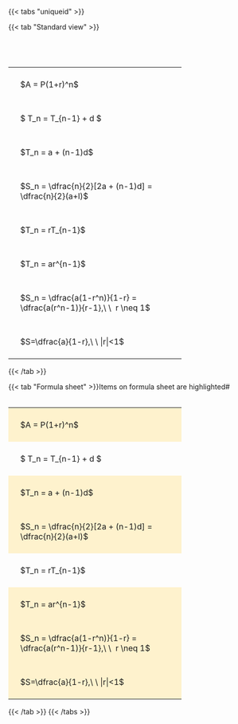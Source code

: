 ---
---

{{< tabs "uniqueid" >}}

{{< tab "Standard view" >}}

#  
<br>
<style type="text/css">
#T_5dc56 th.col_heading {
  text-align: left;
  font-size: 1em;
}
#T_5dc56 td {
  text-align: left;
  font-size: 1em;
  padding: 1.5em;
}
#T_5dc56_row0_col0, #T_5dc56_row1_col0, #T_5dc56_row2_col0, #T_5dc56_row3_col0, #T_5dc56_row4_col0, #T_5dc56_row5_col0, #T_5dc56_row6_col0, #T_5dc56_row7_col0 {
  width: 300px;
  white-space: pre-wrap;
}
</style>
<table id="T_5dc56">
  <thead>
  </thead>
  <tbody>
    <tr>
      <td id="T_5dc56_row0_col0" class="data row0 col0" >$A = P(1+r)^n$</td>
    </tr>
    <tr>
      <td id="T_5dc56_row1_col0" class="data row1 col0" >$ T_n = T_{n-1} + d $</td>
    </tr>
    <tr>
      <td id="T_5dc56_row2_col0" class="data row2 col0" >$T_n = a + (n-1)d$</td>
    </tr>
    <tr>
      <td id="T_5dc56_row3_col0" class="data row3 col0" >$S_n = \dfrac{n}{2}[2a + (n-1)d] = \dfrac{n}{2}(a+l)$</td>
    </tr>
    <tr>
      <td id="T_5dc56_row4_col0" class="data row4 col0" >$T_n = rT_{n-1}$</td>
    </tr>
    <tr>
      <td id="T_5dc56_row5_col0" class="data row5 col0" >$T_n = ar^{n-1}$</td>
    </tr>
    <tr>
      <td id="T_5dc56_row6_col0" class="data row6 col0" >$S_n = \dfrac{a(1-r^n)}{1-r} = \dfrac{a(r^n-1)}{r-1},\ \  r \neq 1$</td>
    </tr>
    <tr>
      <td id="T_5dc56_row7_col0" class="data row7 col0" >$S=\dfrac{a}{1-r},\ \ |r|<1$</td>
    </tr>
  </tbody>
</table>
{{< /tab >}}

{{< tab "Formula sheet" >}}Items on formula sheet are highlighted#  
<br>
<style type="text/css">
#T_cb819 th.col_heading {
  text-align: left;
  font-size: 1em;
}
#T_cb819 td {
  text-align: left;
  font-size: 1em;
  padding: 1.5em;
}
#T_cb819_row0_col0, #T_cb819_row2_col0, #T_cb819_row3_col0, #T_cb819_row5_col0, #T_cb819_row6_col0, #T_cb819_row7_col0 {
  width: 300px;
  background-color: rgba(255,194,10, 0.2);
  white-space: pre-wrap;
}
#T_cb819_row1_col0, #T_cb819_row4_col0 {
  width: 300px;
  white-space: pre-wrap;
}
</style>
<table id="T_cb819">
  <thead>
  </thead>
  <tbody>
    <tr>
      <td id="T_cb819_row0_col0" class="data row0 col0" >$A = P(1+r)^n$</td>
    </tr>
    <tr>
      <td id="T_cb819_row1_col0" class="data row1 col0" >$ T_n = T_{n-1} + d $</td>
    </tr>
    <tr>
      <td id="T_cb819_row2_col0" class="data row2 col0" >$T_n = a + (n-1)d$</td>
    </tr>
    <tr>
      <td id="T_cb819_row3_col0" class="data row3 col0" >$S_n = \dfrac{n}{2}[2a + (n-1)d] = \dfrac{n}{2}(a+l)$</td>
    </tr>
    <tr>
      <td id="T_cb819_row4_col0" class="data row4 col0" >$T_n = rT_{n-1}$</td>
    </tr>
    <tr>
      <td id="T_cb819_row5_col0" class="data row5 col0" >$T_n = ar^{n-1}$</td>
    </tr>
    <tr>
      <td id="T_cb819_row6_col0" class="data row6 col0" >$S_n = \dfrac{a(1-r^n)}{1-r} = \dfrac{a(r^n-1)}{r-1},\ \  r \neq 1$</td>
    </tr>
    <tr>
      <td id="T_cb819_row7_col0" class="data row7 col0" >$S=\dfrac{a}{1-r},\ \ |r|<1$</td>
    </tr>
  </tbody>
</table>
{{< /tab >}}
{{< /tabs >}}